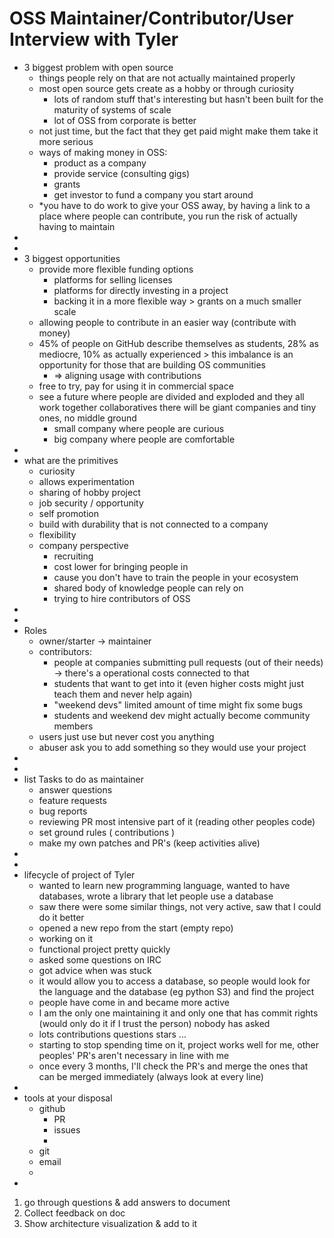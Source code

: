 # OSS Maintainer/Contributor/User Interview with Tyler

- 3 biggest problem with open source
  - things people rely on that are not actually maintained properly
  - most open source gets create as a hobby or through curiosity
    - lots of random stuff that's interesting but hasn't been built for the maturity of systems of scale
    - lot of OSS from corporate is better
  - not just time, but the fact that they get paid might make them take it more serious
  - ways of making money in OSS:
    - product as a company
    - provide service (consulting gigs)
    - grants
    - get investor to fund a company you start around
  - \*you have to do work to give your OSS away, by having a link to a place where people can contribute, you run the risk of actually having to maintain
-
-
- 3 biggest opportunities
  - provide more flexible funding options
    - platforms for selling licenses
    - platforms for directly investing in a project
    - backing it in a more flexible way > grants on a much smaller scale
  - allowing people to contribute in an easier way (contribute with money)
  - 45% of people on GitHub describe themselves as students, 28% as mediocre, 10% as actually experienced > this imbalance is an opportunity for those that are building OS communities
    - => aligning usage with contributions
  - free to try, pay for using it in commercial space
  - see a future where people are divided and exploded and they all work together collaboratives there will be giant companies and tiny ones, no middle ground
    - small company where people are curious
    - big company where people are comfortable
-
- what are the primitives
  - curiosity
  - allows experimentation
  - sharing of hobby project
  - job security / opportunity
  - self promotion
  - build with durability that is not connected to a company
  - flexibility
  - company perspective
    - recruiting
    - cost lower for bringing people in
    - cause you don't have to train the people in your ecosystem
    - shared body of knowledge people can rely on
    - trying to hire contributors of OSS
-
-
- Roles
  - owner/starter -> maintainer
  - contributors:
    - people at companies submitting pull requests (out of their needs) -> there's a operational costs connected to that
    - students that want to get into it (even higher costs might just teach them and never help again)
    - "weekend devs" limited amount of time might fix some bugs
    - students and weekend dev might actually become community members
  - users just use but never cost you anything
  - abuser ask you to add something so they would use your project
-
-
- list Tasks to do as maintainer
  - answer questions
  - feature requests
  - bug reports
  - reviewing PR most intensive part of it (reading other peoples code)
  - set ground rules ( contributions )
  - make my own patches and PR's (keep activities alive)
-
-
- lifecycle of project of Tyler
  - wanted to learn new programming language, wanted to have databases, wrote a library that let people use a database
  - saw there were some similar things, not very active, saw that I could do it better
  - opened a new repo from the start (empty repo)
  - working on it
  - functional project pretty quickly
  - asked some questions on IRC
  - got advice when was stuck
  - it would allow you to access a database, so people would look for the language and the database (eg python S3) and find the project
  - people have come in and became more active
  - I am the only one maintaining it and only one that has commit rights (would only do it if I trust the person) nobody has asked
  - lots contributions questions stars ...
  - starting to stop spending time on it, project works well for me, other peoples' PR's aren't necessary in line with me
  - once every 3 months, I'll check the PR's and merge the ones that can be merged immediately (always look at every line)
-
- tools at your disposal
  - github
    - PR
    - issues
    -
  - git
  - email
  -
-

1.  go through questions & add answers to document
1.  Collect feedback on doc
1.  Show architecture visualization & add to it
